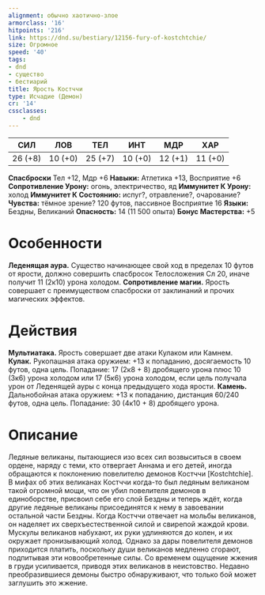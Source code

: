 ```yaml
---
alignment: обычно хаотично-злое
armorclass: '16'
hitpoints: '216'
link: https://dnd.su/bestiary/12156-fury-of-kostchtchie/
size: Огромное
speed: '40'
tags:
- dnd
- существо
- бестиарий
title: Ярость Костччи
type: Исчадие (Демон)
cr: '14'
cssclasses:
    - dnd
---
```



| СИЛ | ЛОВ | ТЕЛ | ИНТ | МДР | ХАР |
|---|---|---|---|---|---|
| 26 (+8) | 10 (+0) | 25 (+7) | 10 (+0) | 12 (+1) | 11 (+0) |
**Спасброски** Тел +12, Мдр +6
**Навыки:** Атлетика +13, Восприятие +6
**Сопротивление Урону:** огонь, электричество, яд
**Иммунитет К Урону:** холод
**Иммунитет К Состоянию:** испуг?, отравление?, очарование?
**Чувства:** тёмное зрение? 120 футов, пассивное Восприятие 16
**Языки:** Бездны, Великаний
**Опасность:** 14 (11 500 опыта)
**Бонус Мастерства:** +5


# Особенности
**Леденящая аура.** Существо начинающее свой ход в пределах 10 футов от ярости, должно совершить спасбросок Телосложения Сл 20, иначе получит 11 (2к10) урона холодом.
**Сопротивление магии.** Ярость совершает с преимуществом спасброски от заклинаний и прочих магических эффектов.


# Действия
**Мультиатака.** Ярость совершает две атаки Кулаком или Камнем.
**Кулак.** Рукопашная атака оружием: +13 к попаданию, досягаемость 10 футов, одна цель. Попадание: 17 (2к8 + 8) дробящего урона плюс 10 (3к6) урона холодом или 17 (5к6) урона холодом, если цель получала урон от Леденящей ауры с конца предыдущего хода ярости.
**Камень.** Дальнобойная атака оружием: +13 к попаданию, дистанция 60/240 футов, одна цель. Попадание: 30 (4к10 + 8) дробящего урона.


# Описание
Ледяные великаны, пытающиеся изо всех сил возвыситься в своем ордене, наряду с теми, кто отвергает Аннама и его детей, иногда обращаются к поклонению повелителю демонов Костччи [Kostchtchie]. В мифах об этих великанах Костччи когда-то был ледяным великаном такой огромной мощи, что он убил повелителя демонов в единоборстве, присвоил себе его слой Бездны и теперь ждёт, когда другие ледяные великаны присоединятся к нему в завоевании остальной части Бездны. Когда Костччи отвечает на мольбы великанов, он наделяет их сверхъестественной силой и свирепой жаждой крови. Мускулы великанов набухают, их руки удлиняются до колен, и их окружает пронизывающий холод. Однако за дары повелителя демонов приходится платить, поскольку души великанов медленно сгорают, подпитывая эти новообретенные силы. Со временем ощущение жжения в груди усиливается, приводя этих великанов в неистовство. Недавно преобразившиеся демоны быстро обнаруживают, что только бой может заглушить это жжение.